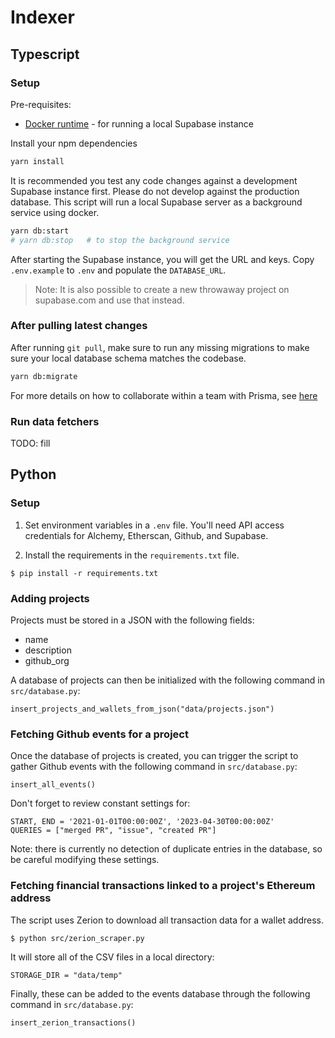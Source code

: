 # Indexer

## Typescript

### Setup

Pre-requisites:

- [Docker runtime](https://docs.docker.com/engine/install/) - for running a local Supabase instance

Install your npm dependencies

```bash
yarn install
```

It is recommended you test any code changes against a development Supabase instance first.
Please do not develop against the production database.
This script will run a local Supabase server as a background service using docker.

```bash
yarn db:start
# yarn db:stop   # to stop the background service
```

After starting the Supabase instance, you will get the URL and keys.
Copy `.env.example` to `.env` and populate the `DATABASE_URL`.

> Note: It is also possible to create a new throwaway project on supabase.com and use that instead.

### After pulling latest changes

After running `git pull`, make sure to run any missing migrations to make sure your local database schema matches the codebase.

```bash
yarn db:migrate
```

For more details on how to collaborate within a team with Prisma, see [here](https://www.prisma.io/docs/guides/migrate/developing-with-prisma-migrate/team-development)

### Run data fetchers

TODO: fill

## Python

### Setup

1. Set environment variables in a `.env` file. You'll need API access credentials for Alchemy, Etherscan, Github, and Supabase.

2. Install the requirements in the `requirements.txt` file.

`$ pip install -r requirements.txt`

### Adding projects

Projects must be stored in a JSON with the following fields:

- name
- description
- github_org

A database of projects can then be initialized with the following command in `src/database.py`:

`insert_projects_and_wallets_from_json("data/projects.json")`

### Fetching Github events for a project

Once the database of projects is created, you can trigger the script to gather Github events with the following command in `src/database.py`:

`insert_all_events()`

Don't forget to review constant settings for:

```
START, END = '2021-01-01T00:00:00Z', '2023-04-30T00:00:00Z'
QUERIES = ["merged PR", "issue", "created PR"]
```

Note: there is currently no detection of duplicate entries in the database, so be careful modifying these settings.

### Fetching financial transactions linked to a project's Ethereum address

The script uses Zerion to download all transaction data for a wallet address.

`$ python src/zerion_scraper.py`

It will store all of the CSV files in a local directory:

`STORAGE_DIR = "data/temp"`

Finally, these can be added to the events database through the following command in `src/database.py`:

`insert_zerion_transactions()`
